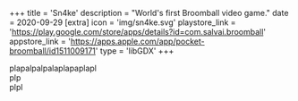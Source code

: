 +++
title = 'Sn4ke'
description = "World's first Broomball video game."
date = 2020-09-29
[extra]
icon = 'img/sn4ke.svg'
playstore_link = 'https://play.google.com/store/apps/details?id=com.salvai.broomball'
appstore_link = 'https://apps.apple.com/app/pocket-broomball/id1511009171'
type = 'libGDX'
+++

plapalpalpalaplapaplapl  
plp  
plpl